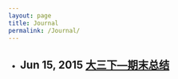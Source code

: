 ```yaml
---
layout: page
title: Journal
permalink: /Journal/
---
```


<ul class="post-list">
    <li>
      <h2 class="titleLine">
        <span class="post-meta">
        	Jun 15, 2015 
        </span>
        <a class="post-link" href="/2015/06/15/my-life1.html">
        	 大三下—期末总结
        </a>
      </h2>
    </li>
</ul>


